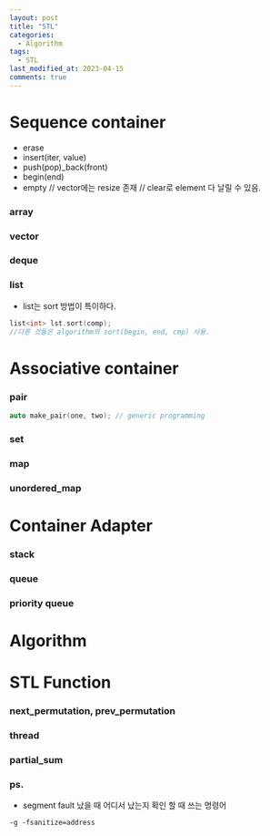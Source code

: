 ```yaml
---
layout: post
title: "STL"
categories:
  - Algorithm 
tags:
  - STL
last_modified_at: 2023-04-15
comments: true
---
```

# Sequence container 
- erase
- insert$($iter, value$)$
- push$($pop$)$_back$($front$)$
- begin$($end$)$
- empty 
// vector에는 resize 존재
// clear로 element 다 날릴 수 있음.
### array  
### vector  
### deque  
### list  
- list는 sort 방법이 특이하다. 
```c++
list<int> lst.sort(comp);
//다른 것들은 algorithm의 sort(begin, end, cmp) 사용.
```

# Associative container
### pair
```c++
auto make_pair(one, two); // generic programming
```
### set
### map
### unordered_map

# Container Adapter
### stack 
### queue 
### priority queue

# Algorithm


# STL Function 
### next_permutation, prev_permutation
### thread 
### partial_sum


### ps.  
- segment fault 났을 때 어디서 났는지 확인 할 때 쓰는 명령어
```
-g -fsanitize=address
```